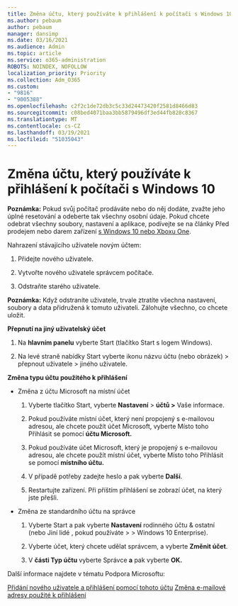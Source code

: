 ```yaml
---
title: Změna účtu, který používáte k přihlášení k počítači s Windows 10
ms.author: pebaum
author: pebaum
manager: dansimp
ms.date: 03/16/2021
ms.audience: Admin
ms.topic: article
ms.service: o365-administration
ROBOTS: NOINDEX, NOFOLLOW
localization_priority: Priority
ms.collection: Adm_O365
ms.custom:
- "9816"
- "9005388"
ms.openlocfilehash: c2f2c1de72db3c5c33d24473420f2581d8466d83
ms.sourcegitcommit: c08bed4071baa3bb5879496df3ed44fb828c8367
ms.translationtype: MT
ms.contentlocale: cs-CZ
ms.lasthandoff: 03/19/2021
ms.locfileid: "51035043"
---
```

# <a name="change-the-account-you-use-to-sign-in-to-your-windows-10-pc"></a>Změna účtu, který používáte k přihlášení k počítači s Windows 10

**Poznámka:** Pokud svůj počítač prodáváte nebo do něj dodáte, zvažte jeho úplné resetování a odeberte tak všechny osobní údaje. Pokud chcete odebrat všechny soubory, nastavení a aplikace, podívejte se na články Před prodejem nebo darem zařízení [s Windows 10 nebo Xboxu One](https://support.microsoft.com/help/10547/microsoft-account-selling-gifting-windows-10-device-xbox-one).

Nahrazení stávajícího uživatele novým účtem:

1. Přidejte nového uživatele.

1. Vytvořte nového uživatele správcem počítače.

1. Odstraňte starého uživatele.

**Poznámka:** Když odstraníte uživatele, trvale ztratíte všechna nastavení, soubory a data přidružená k tomuto uživateli. Zálohujte všechno, co chcete uložit.

**Přepnutí na jiný uživatelský účet**

1. Na **hlavním panelu** vyberte Start (tlačítko Start s logem Windows). 

1. Na levé straně nabídky Start vyberte ikonu názvu účtu (nebo obrázek) > přepnout uživatele > jiného uživatele.

**Změna typu účtu použitého k přihlášení**

- Změna z účtu Microsoft na místní účet

    1. Vyberte tlačítko Start, vyberte **Nastavení**  >  **účtů >** Vaše informace.

    1. Pokud používáte místní účet, který není propojený s e-mailovou adresou, ale chcete použít účet Microsoft, vyberte Místo toho Přihlásit se pomocí **účtu Microsoft.**

    1. Pokud používáte účet Microsoft, který je propojený s e-mailovou adresou, ale chcete použít místní účet, vyberte Místo toho Přihlásit se pomocí **místního účtu.**

    1. V případě potřeby zadejte heslo a pak vyberte **Další**.

    1. Restartujte zařízení. Při příštím přihlášení se zobrazí účet, na který jste přešli.

- Změna ze standardního účtu na správce

    1. Vyberte Start a pak vyberte **Nastavení** rodinného účtu & ostatní (nebo Jiní lidé , pokud používáte  >    >   Windows 10 Enterprise). 

    1. Vyberte účet, který chcete udělat správcem, a vyberte **Změnit účet**.

    1. V **části Typ účtu** vyberte Správce **a** pak vyberte **OK.**

Další informace najdete v tématu Podpora Microsoftu:

[Přidání nového uživatele a přihlášení pomocí tohoto účtu](https://support.microsoft.com/windows/add-or-remove-accounts-on-your-pc-104dc19f-6430-4b49-6a2b-e4dbd1dcdf32) 
 [Změna e-mailové adresy použité k přihlášení](https://support.microsoft.com/account-billing/change-the-email-address-or-phone-number-for-your-microsoft-account-761a662d-8032-88f4-03f3-c9ba8ba0e00b)
